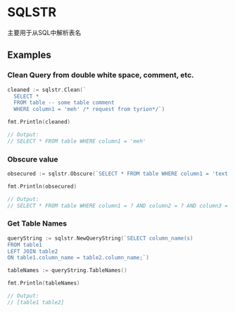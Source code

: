 # SQLSTR

主要用于从SQL中解析表名

## Examples

### Clean Query from double white space, comment, etc.

```go
cleaned := sqlstr.Clean(`
  SELECT *
  FROM table -- some table comment 
  WHERE column1 = 'meh' /* request from tyrion*/`)

fmt.Println(cleaned) 

// Output: 
// SELECT * FROM table WHERE column1 = 'meh'
```
### Obscure value 

```go
obsecured := sqlstr.Obscure(`SELECT * FROM table WHERE column1 = 'text' AND column2 = 1234 AND column3 = TRUE and column4 = 3.14`)

fmt.Println(obsecured)

// Output: 
// SELECT * FROM table WHERE column1 = ? AND column2 = ? AND column3 = ? and column4 = ?
```

### Get Table Names

```go
queryString := sqlstr.NewQueryString(`SELECT column_name(s)
FROM table1
LEFT JOIN table2
ON table1.column_name = table2.column_name;`)

tableNames := queryString.TableNames()

fmt.Println(tableNames)

// Output:
// [table1 table2]
```
